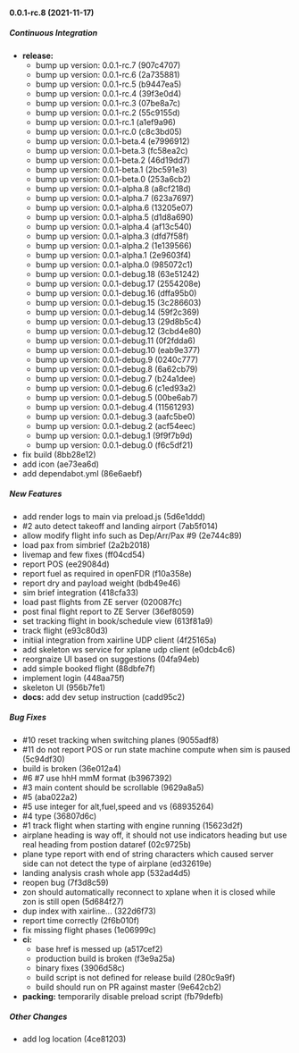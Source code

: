 #### 0.0.1-rc.8 (2021-11-17)

##### Continuous Integration

* **release:**
  *  bump up version: 0.0.1-rc.7 (907c4707)
  *  bump up version: 0.0.1-rc.6 (2a735881)
  *  bump up version: 0.0.1-rc.5 (b9447ea5)
  *  bump up version: 0.0.1-rc.4 (39f3e0d4)
  *  bump up version: 0.0.1-rc.3 (07be8a7c)
  *  bump up version: 0.0.1-rc.2 (55c9155d)
  *  bump up version: 0.0.1-rc.1 (a1ef9a96)
  *  bump up version: 0.0.1-rc.0 (c8c3bd05)
  *  bump up version: 0.0.1-beta.4 (e7996912)
  *  bump up version: 0.0.1-beta.3 (fc58ea2c)
  *  bump up version: 0.0.1-beta.2 (46d19dd7)
  *  bump up version: 0.0.1-beta.1 (2bc591e3)
  *  bump up version: 0.0.1-beta.0 (253a6cb2)
  *  bump up version: 0.0.1-alpha.8 (a8cf218d)
  *  bump up version: 0.0.1-alpha.7 (623a7697)
  *  bump up version: 0.0.1-alpha.6 (13205e07)
  *  bump up version: 0.0.1-alpha.5 (d1d8a690)
  *  bump up version: 0.0.1-alpha.4 (af13c540)
  *  bump up version: 0.0.1-alpha.3 (dfd7f58f)
  *  bump up version: 0.0.1-alpha.2 (1e139566)
  *  bump up version: 0.0.1-alpha.1 (2e9603f4)
  *  bump up version: 0.0.1-alpha.0 (985072c1)
  *  bump up version: 0.0.1-debug.18 (63e51242)
  *  bump up version: 0.0.1-debug.17 (2554208e)
  *  bump up version: 0.0.1-debug.16 (dffa95b0)
  *  bump up version: 0.0.1-debug.15 (3c286603)
  *  bump up version: 0.0.1-debug.14 (59f2c369)
  *  bump up version: 0.0.1-debug.13 (29d8b5c4)
  *  bump up version: 0.0.1-debug.12 (3cbd4e80)
  *  bump up version: 0.0.1-debug.11 (0f2fdda6)
  *  bump up version: 0.0.1-debug.10 (eab9e377)
  *  bump up version: 0.0.1-debug.9 (0240c777)
  *  bump up version: 0.0.1-debug.8 (6a62cb79)
  *  bump up version: 0.0.1-debug.7 (b24a1dee)
  *  bump up version: 0.0.1-debug.6 (c1ed93a2)
  *  bump up version: 0.0.1-debug.5 (00be6ab7)
  *  bump up version: 0.0.1-debug.4 (11561293)
  *  bump up version: 0.0.1-debug.3 (aafc5be0)
  *  bump up version: 0.0.1-debug.2 (acf54eec)
  *  bump up version: 0.0.1-debug.1 (9f9f7b9d)
  *  bump up version: 0.0.1-debug.0 (f6c5df21)
*  fix build (8bb28e12)
*  add icon (ae73ea6d)
*  add dependabot.yml (86e6aebf)

##### New Features

*  add render logs to main via preload.js (5d6e1ddd)
*  #2 auto detect takeoff and landing airport (7ab5f014)
*  allow modify flight info such as Dep/Arr/Pax #9 (2e744c89)
*  load pax from simbrief (2a2b2018)
*  livemap and few fixes (ff04cd54)
*  report POS (ee29084d)
*  report fuel as required in openFDR (f10a358e)
*  report dry and payload weight (bdb49e46)
*  sim brief integration (418cfa33)
*  load past flights from ZE server (020087fc)
*  post final flight report to ZE Server (36ef8059)
*  set tracking flight in book/schedule view (613f81a9)
*  track flight (e93c80d3)
*  initiial integration from xairline UDP client (4f25165a)
*  add skeleton ws service for xplane udp client (e0dcb4c6)
*  reorgnaize UI based on suggestions (04fa94eb)
*  add simple booked flight (88dbfe7f)
*  implement login (448aa75f)
*  skeleton UI (956b7fe1)
* **docs:**  add dev setup instruction (cadd95c2)

##### Bug Fixes

*  #10 reset tracking when switching planes (9055adf8)
*  #11 do not report POS or run state machine compute when sim is paused (5c94df30)
*  build is broken (36e012a4)
*  #6 #7 use hhH mmM format (b3967392)
*  #3 main content should be scrollable (9629a8a5)
*  #5 (aba022a2)
*  #5 use integer for alt,fuel,speed and vs (68935264)
*  #4 type (36807d6c)
*  #1 track flight when starting with engine running (15623d2f)
*  airplane heading is way off, it should not use indicators heading but use real heading from postion dataref (02c9725b)
*  plane type report with end of string characters which caused server side can not detect the type of airplane (ed32619e)
*  landing analysis crash whole app (532ad4d5)
*  reopen bug (7f3d8c59)
*  zon should automatically reconnect to xplane when it is closed while zon is still open (5d684f27)
*  dup index with xairline... (322d6f73)
*  report time correctly (2f6b010f)
*  fix missing flight phases (1e06999c)
* **ci:**
  *  base href is messed up (a517cef2)
  *  production build is broken (f3e9a25a)
  *  binary fixes (3906d58c)
  *  build script is not defined for release build (280c9a9f)
  *  build should run on PR against master (9e642cb2)
* **packing:**  temporarily disable preload script (fb79defb)

##### Other Changes

*  add log location (4ce81203)


